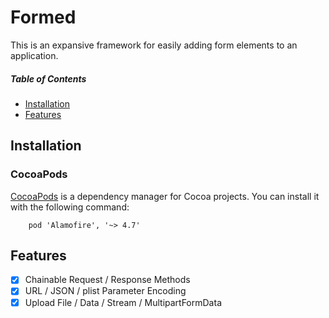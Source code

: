 # Formed

This is an expansive framework for easily adding form elements to an application.

##### Table of Contents  
- [Installation](#installation)
- [Features](#features)



## Installation
### CocoaPods
[CocoaPods](https://cocoapods.org) is a dependency manager for Cocoa projects. You can install it with the following command:

```
    pod 'Alamofire', '~> 4.7'
```

## Features

- [x] Chainable Request / Response Methods
- [x] URL / JSON / plist Parameter Encoding
- [x] Upload File / Data / Stream / MultipartFormData
